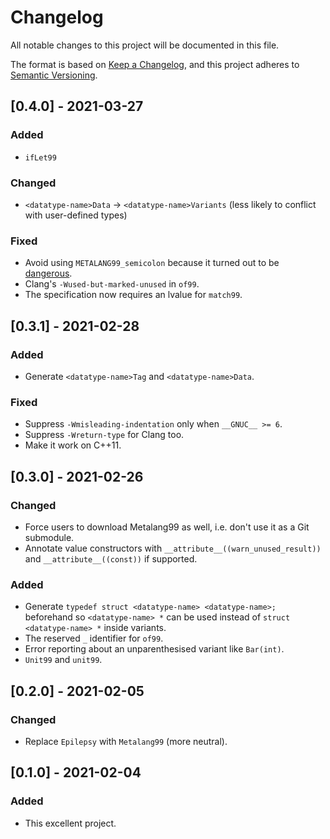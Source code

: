 # Changelog
All notable changes to this project will be documented in this file.

The format is based on [Keep a Changelog](https://keepachangelog.com/en/1.0.0/),
and this project adheres to [Semantic Versioning](https://semver.org/spec/v2.0.0.html).

## [0.4.0] - 2021-03-27

### Added

 - `ifLet99`

### Changed

 - `<datatype-name>Data` -> `<datatype-name>Variants` (less likely to conflict with user-defined types)

### Fixed

 - Avoid using `METALANG99_semicolon` because it turned out to be [dangerous](https://github.com/Hirrolot/metalang99/commit/f17f06adf1a747a8897bbc90c598b2be21c945c8).
 - Clang's `-Wused-but-marked-unused` in `of99`.
 - The specification now requires an lvalue for `match99`.

## [0.3.1] - 2021-02-28

### Added

 - Generate `<datatype-name>Tag` and `<datatype-name>Data`.

### Fixed

 - Suppress `-Wmisleading-indentation` only when `__GNUC__ >= 6`.
 - Suppress `-Wreturn-type` for Clang too.
 - Make it work on C++11.

## [0.3.0] - 2021-02-26

### Changed

 - Force users to download Metalang99 as well, i.e. don't use it as a Git submodule.
 - Annotate value constructors with `__attribute__((warn_unused_result))` and `__attribute__((const))` if supported.

### Added

 - Generate `typedef struct <datatype-name> <datatype-name>;` beforehand so `<datatype-name> *` can be used instead of `struct <datatype-name> *` inside variants.
 - The reserved `_` identifier for `of99`.
 - Error reporting about an unparenthesised variant like `Bar(int)`.
 - `Unit99` and `unit99`.

## [0.2.0] - 2021-02-05

### Changed

 - Replace `Epilepsy` with `Metalang99` (more neutral).

## [0.1.0] - 2021-02-04

### Added

 - This excellent project.
